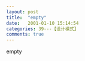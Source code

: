 ```yaml
---
layout: post
title:  "empty"
date:   2001-01-10 15:14:54
categories: 39---【设计模式】
comments: true
---
```

empty
